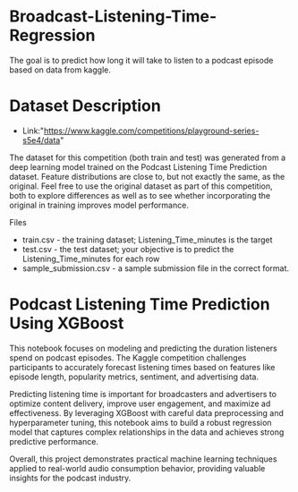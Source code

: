# Broadcast-Listening-Time-Regression
The goal is to predict how long it will take to listen to a podcast episode based on data from kaggle.

# Dataset Description
+ Link:"https://www.kaggle.com/competitions/playground-series-s5e4/data"

The dataset for this competition (both train and test) was generated from a deep learning model trained on the Podcast Listening Time Prediction dataset. Feature distributions are close to, but not exactly the same, as the original. Feel free to use the original dataset as part of this competition, both to explore differences as well as to see whether incorporating the original in training improves model performance.

Files
- train.csv - the training dataset; Listening_Time_minutes is the target
- test.csv - the test dataset; your objective is to predict the Listening_Time_minutes for each row
- sample_submission.csv - a sample submission file in the correct format.

# Podcast Listening Time Prediction Using XGBoost
This notebook focuses on modeling and predicting the duration listeners spend on podcast episodes. The Kaggle competition challenges participants to accurately forecast listening times based on features like episode length, popularity metrics, sentiment, and advertising data.

Predicting listening time is important for broadcasters and advertisers to optimize content delivery, improve user engagement, and maximize ad effectiveness. By leveraging XGBoost with careful data preprocessing and hyperparameter tuning, this notebook aims to build a robust regression model that captures complex relationships in the data and achieves strong predictive performance.

Overall, this project demonstrates practical machine learning techniques applied to real-world audio consumption behavior, providing valuable insights for the podcast industry.



